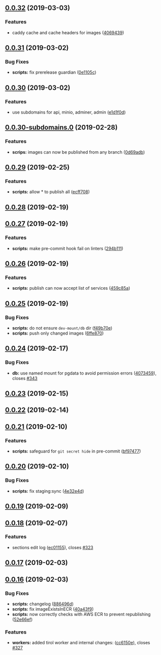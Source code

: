 ## [0.0.32](https://github.com/doomsower/whitewater/compare/@whitewater-guide/scripts@0.0.31...@whitewater-guide/scripts@0.0.32) (2019-03-03)

### Features

- caddy cache and cache headers for images ([4069439](https://github.com/doomsower/whitewater/commit/4069439))

## [0.0.31](https://github.com/doomsower/whitewater/compare/@whitewater-guide/scripts@0.0.30...@whitewater-guide/scripts@0.0.31) (2019-03-02)

### Bug Fixes

- **scripts:** fix prerelease guardian ([0e1105c](https://github.com/doomsower/whitewater/commit/0e1105c))

## [0.0.30](https://github.com/doomsower/whitewater/compare/@whitewater-guide/scripts@0.0.29...@whitewater-guide/scripts@0.0.30) (2019-03-02)

### Features

- use subdomains for api, minio, adminer, admin ([e1d1f0d](https://github.com/doomsower/whitewater/commit/e1d1f0d))

## [0.0.30-subdomains.0](https://github.com/doomsower/whitewater/compare/@whitewater-guide/scripts@0.0.29...@whitewater-guide/scripts@0.0.30-subdomains.0) (2019-02-28)

### Features

- **scrips:** images can now be published from any branch ([0d69adb](https://github.com/doomsower/whitewater/commit/0d69adb))

## [0.0.29](https://github.com/doomsower/whitewater/compare/@whitewater-guide/scripts@0.0.28...@whitewater-guide/scripts@0.0.29) (2019-02-25)

### Features

- **scripts:** allow \* to publish all ([ecff708](https://github.com/doomsower/whitewater/commit/ecff708))

## [0.0.28](https://github.com/doomsower/whitewater/compare/@whitewater-guide/scripts@0.0.27...@whitewater-guide/scripts@0.0.28) (2019-02-19)

## [0.0.27](https://github.com/doomsower/whitewater/compare/@whitewater-guide/scripts@0.0.26...@whitewater-guide/scripts@0.0.27) (2019-02-19)

### Features

- **scripts:** make pre-commit hook fail on linters ([294b111](https://github.com/doomsower/whitewater/commit/294b111))

## [0.0.26](https://github.com/doomsower/whitewater/compare/@whitewater-guide/scripts@0.0.25...@whitewater-guide/scripts@0.0.26) (2019-02-19)

### Features

- **scripts:** publish can now accept list of services ([459c85a](https://github.com/doomsower/whitewater/commit/459c85a))

## [0.0.25](https://github.com/doomsower/whitewater/compare/@whitewater-guide/scripts@0.0.24...@whitewater-guide/scripts@0.0.25) (2019-02-19)

### Bug Fixes

- **scripts:** do not ensure `dev-mount/db` dir ([f49b70e](https://github.com/doomsower/whitewater/commit/f49b70e))
- **scripts:** push only changed images ([6ffe870](https://github.com/doomsower/whitewater/commit/6ffe870))

## [0.0.24](https://github.com/doomsower/whitewater/compare/@whitewater-guide/scripts@0.0.23...@whitewater-guide/scripts@0.0.24) (2019-02-17)

### Bug Fixes

- **db:** use named mount for pgdata to avoid permission errors ([4073459](https://github.com/doomsower/whitewater/commit/4073459)), closes [#343](https://github.com/doomsower/whitewater/issues/343)

## [0.0.23](https://github.com/doomsower/whitewater/compare/@whitewater-guide/scripts@0.0.22...@whitewater-guide/scripts@0.0.23) (2019-02-15)

## [0.0.22](https://github.com/doomsower/whitewater/compare/@whitewater-guide/scripts@0.0.21...@whitewater-guide/scripts@0.0.22) (2019-02-14)

## [0.0.21](https://github.com/doomsower/whitewater/compare/@whitewater-guide/scripts@0.0.20...@whitewater-guide/scripts@0.0.21) (2019-02-10)

### Features

- **scripts:** safeguard for `git secret hide` in pre-commit ([bf97477](https://github.com/doomsower/whitewater/commit/bf97477))

## [0.0.20](https://github.com/doomsower/whitewater/compare/@whitewater-guide/scripts@0.0.19...@whitewater-guide/scripts@0.0.20) (2019-02-10)

### Bug Fixes

- **scripts:** fix staging:sync ([4e32e4d](https://github.com/doomsower/whitewater/commit/4e32e4d))

## [0.0.19](https://github.com/doomsower/whitewater/compare/@whitewater-guide/scripts@0.0.18...@whitewater-guide/scripts@0.0.19) (2019-02-09)

## [0.0.18](https://github.com/doomsower/whitewater/compare/@whitewater-guide/scripts@0.0.17...@whitewater-guide/scripts@0.0.18) (2019-02-07)

### Features

- sections edit log ([ec01155](https://github.com/doomsower/whitewater/commit/ec01155)), closes [#323](https://github.com/doomsower/whitewater/issues/323)

## [0.0.17](https://github.com/doomsower/whitewater/compare/@whitewater-guide/scripts@0.0.16...@whitewater-guide/scripts@0.0.17) (2019-02-03)

## [0.0.16](https://github.com/doomsower/whitewater/compare/@whitewater-guide/scripts@0.0.16...@whitewater-guide/scripts@0.0.16) (2019-02-03)

### Bug Fixes

- **scripts:** changelog ([886496d](https://github.com/doomsower/whitewater/commit/886496d))
- **scripts:** fix imageExistsInECR ([40a43f9](https://github.com/doomsower/whitewater/commit/40a43f9))
- **scripts:** now correctly checks with AWS ECR to prevent republishing ([52e66ef](https://github.com/doomsower/whitewater/commit/52e66ef))

### Features

- **workers:** added tirol worker and internal changes: ([cc6150e](https://github.com/doomsower/whitewater/commit/cc6150e)), closes [#327](https://github.com/doomsower/whitewater/issues/327)
